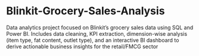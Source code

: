 # Blinkit-Grocery-Sales-Analysis
Data analytics project focused on Blinkit’s grocery sales data using SQL and Power BI. Includes data cleaning, KPI extraction, dimension-wise analysis (item type, fat content, outlet type), and an interactive BI dashboard to derive actionable business insights for the retail/FMCG sector
